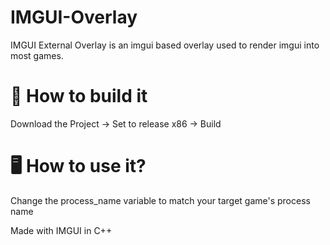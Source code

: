 # IMGUI-Overlay

IMGUI External Overlay is an imgui based overlay used to render imgui into most games.

# 🚀 How to build it

Download the Project -> Set to release x86 -> Build

# 🖥️ How to use it?

Change the process_name variable to match your target game's process name

Made with IMGUI in C++
